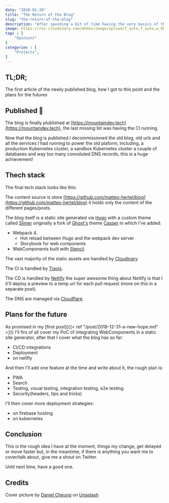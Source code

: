 ```yaml
---
date: "2010-01-20"
title: "The Return of the Blog"
slug: "the-return-of-the-blog"
description: "After spending a bit of time having the very basics of the blog done, I've not published it and planning for the future"
image: https://res.cloudinary.com/mhdev/image/upload/f_auto,f_auto,w_900/v1548013171/blog/posts/the-return-of-the-blog.jpg
tags : [
    "Opinions"
]
categories : [
    "Projects",
]
---
```


## TL;DR;
The first article of the newly published blog, how I got to this point and the plans for the futures

## Published 🎉
The blog is finally plublished at [https://mountaindev.tech](https://mountaindev.tech), the last missing bit was having the CI running.

Now that the blog is published I decommissioned the old blog, old urls and all the services I had running to power the old plaform, including, a production Kubernetes cluster, a sandbox Kubernetes cluster a couple of databases and way too many convoluted DNS records, this is a huge achievement!

## Thech stack

The final tech stack looks like this:

The content source is store [https://github.com/matteo-hertel/blog](https://github.com/matteo-hertel/blog) it holds only the content of the different pages/posts.

The blog itself is a static site generated via [Hugo](https://gohugo.io) with a custom theme called [Slimer](https://github.com/matteo-hertel/slimer) originally a fork of [Ghost's](https://ghost.org/) theme [Casper](https://github.com/TryGhost/Casper) in which I've added:

- Webpack 4.
  - Hot reload between Hugo and the webpack dev server
  - Storybook for web components
- WebComponents built with [Stencil](https://stenciljs.com/).

The vast majority of the static assets are handled by [Cloudinary](https://cloudinary.com).

The CI is handled by [Travis](https://travis-ci.org/).

The CD is handled by [Netlify](https://www.netlify.com/) the super awesome thing about Netlify is that I it'll deploy a preview to a temp url for each pull request (more on this in a separate post).

The DNS are managed via [Cloudflare](https://cloudflare.com).

## Plans for the future 
As promised in my [first post]({{< ref "/post/2018-12-31-a-new-hope.md" >}}) I'll firs of all cover my PoC of integrating WebComponents in a static site generator, after that I cover what the blog has so far:

- CI/CD integrations
- Deployment
- on netifly

And then I'll add one feature at the time and write about it, the rough plan is:

- PWA
- Search
- Testing, visual testing, integration testing, e2e testing
- Security(headers, tips and tricks)

I'll then cover more deployment strategies:

- on firebase hosting
- on kubernetes

## Conclusion

This is the rough idea I have at the moment, things my change, get delayed or move faster but, in the meantime, if there is anything you want me to cover/talk about, give me a shout on Twitter.

Until next time, have a good one.

## Credits
Cover picture by [Daniel Cheung](https://unsplash.com/photos/cPF2nlWcMY4?utm_source=unsplash&utm_medium=referral&utm_content=creditCopyText) on [Unsplash](https://unsplash.com/search/photos/star-wars?utm_source=unsplash&utm_medium=referral&utm_content=creditCopyText)
